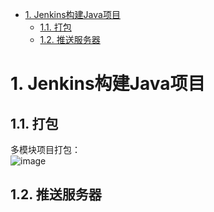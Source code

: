 
<!-- TOC -->

- [1. Jenkins构建Java项目](#1-jenkins构建java项目)
    - [1.1. 打包](#11-打包)
    - [1.2. 推送服务器](#12-推送服务器)

<!-- /TOC -->


# 1. Jenkins构建Java项目  

## 1.1. 打包
多模块项目打包：  
![image](http://182.92.69.8:8081/img/devops/jenkins/jenkins-1.png)    


## 1.2. 推送服务器  
<!-- 
Jenkins部署springboot项目至远程服务器
https://blog.csdn.net/HIM2014/article/details/126579634

-->



